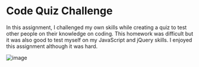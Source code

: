 # Code Quiz Challenge

In this assignment, I challenged my own skills while creating a quiz to test other people on their knowledge on coding. This homework was difficult but it was also good to test myself on my JavaScript and jQuery skills. I enjoyed this assignment although it was hard. 

![image](https://github.com/avatl/code-quiz-hw4/issues/1#issue-688633917)
